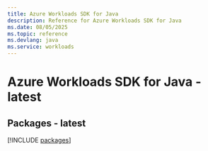 ```yaml
---
title: Azure Workloads SDK for Java
description: Reference for Azure Workloads SDK for Java
ms.date: 08/05/2025
ms.topic: reference
ms.devlang: java
ms.service: workloads
---
```

# Azure Workloads SDK for Java - latest
## Packages - latest
[!INCLUDE [packages](workloads-index.md)]
